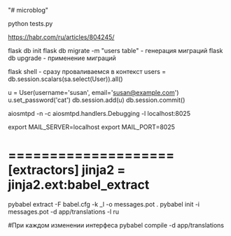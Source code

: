 "# microblog" 

python tests.py

https://habr.com/ru/articles/804245/

flask db init
flask db migrate -m "users table" - генерация миграций
flask db upgrade - применение миграций


flask shell - сразу проваливаемся в контекст
users = db.session.scalars(sa.select(User)).all()

u = User(username='susan', email='susan@example.com')
u.set_password('cat')
db.session.add(u)
db.session.commit()


aiosmtpd -n -c aiosmtpd.handlers.Debugging -l localhost:8025

export MAIL_SERVER=localhost
export MAIL_PORT=8025

====================
[extractors]
jinja2 = jinja2.ext:babel_extract
====================
pybabel extract -F babel.cfg -k _l -o messages.pot .
pybabel init -i messages.pot -d app/translations -l ru

#При каждом изменении интерфеса
pybabel compile -d app/translations